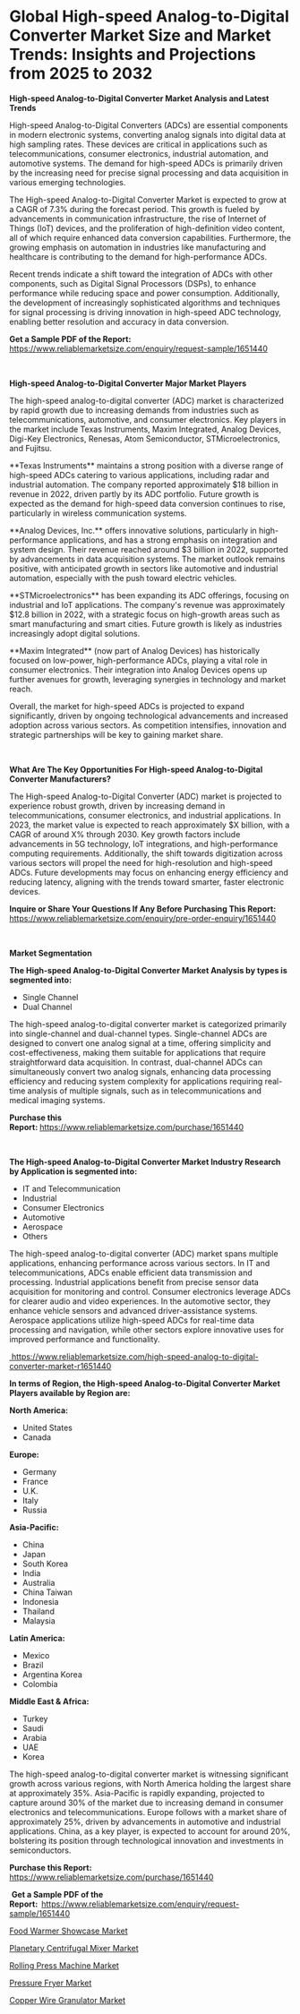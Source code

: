 <p><h1>Global High-speed Analog-to-Digital Converter Market Size and Market Trends: Insights and Projections from 2025 to 2032</h1></p><p><strong>High-speed Analog-to-Digital Converter Market Analysis and Latest Trends</strong></p>
<p><p>High-speed Analog-to-Digital Converters (ADCs) are essential components in modern electronic systems, converting analog signals into digital data at high sampling rates. These devices are critical in applications such as telecommunications, consumer electronics, industrial automation, and automotive systems. The demand for high-speed ADCs is primarily driven by the increasing need for precise signal processing and data acquisition in various emerging technologies.</p><p>The High-speed Analog-to-Digital Converter Market is expected to grow at a CAGR of 7.3% during the forecast period. This growth is fueled by advancements in communication infrastructure, the rise of Internet of Things (IoT) devices, and the proliferation of high-definition video content, all of which require enhanced data conversion capabilities. Furthermore, the growing emphasis on automation in industries like manufacturing and healthcare is contributing to the demand for high-performance ADCs.</p><p>Recent trends indicate a shift toward the integration of ADCs with other components, such as Digital Signal Processors (DSPs), to enhance performance while reducing space and power consumption. Additionally, the development of increasingly sophisticated algorithms and techniques for signal processing is driving innovation in high-speed ADC technology, enabling better resolution and accuracy in data conversion.</p></p>
<p><strong>Get a Sample PDF of the Report:&nbsp;</strong> <a href="https://www.reliablemarketsize.com/enquiry/request-sample/1651440?utm_campaign=3494&utm_medium=2&utm_source=Github&utm_content=ia&utm_term=23032025&utm_id=high-speed-analog-to-digital-converter">https://www.reliablemarketsize.com/enquiry/request-sample/1651440</a></p>
<p>&nbsp;</p>
<p><strong>High-speed Analog-to-Digital Converter Major Market Players</strong></p>
<p><p>The high-speed analog-to-digital converter (ADC) market is characterized by rapid growth due to increasing demands from industries such as telecommunications, automotive, and consumer electronics. Key players in the market include Texas Instruments, Maxim Integrated, Analog Devices, Digi-Key Electronics, Renesas, Atom Semiconductor, STMicroelectronics, and Fujitsu.</p><p>**Texas Instruments** maintains a strong position with a diverse range of high-speed ADCs catering to various applications, including radar and industrial automation. The company reported approximately $18 billion in revenue in 2022, driven partly by its ADC portfolio. Future growth is expected as the demand for high-speed data conversion continues to rise, particularly in wireless communication systems.</p><p>**Analog Devices, Inc.** offers innovative solutions, particularly in high-performance applications, and has a strong emphasis on integration and system design. Their revenue reached around $3 billion in 2022, supported by advancements in data acquisition systems. The market outlook remains positive, with anticipated growth in sectors like automotive and industrial automation, especially with the push toward electric vehicles.</p><p>**STMicroelectronics** has been expanding its ADC offerings, focusing on industrial and IoT applications. The company's revenue was approximately $12.8 billion in 2022, with a strategic focus on high-growth areas such as smart manufacturing and smart cities. Future growth is likely as industries increasingly adopt digital solutions.</p><p>**Maxim Integrated** (now part of Analog Devices) has historically focused on low-power, high-performance ADCs, playing a vital role in consumer electronics. Their integration into Analog Devices opens up further avenues for growth, leveraging synergies in technology and market reach.</p><p>Overall, the market for high-speed ADCs is projected to expand significantly, driven by ongoing technological advancements and increased adoption across various sectors. As competition intensifies, innovation and strategic partnerships will be key to gaining market share.</p></p>
<p>&nbsp;</p>
<p><strong>What Are The Key Opportunities For High-speed Analog-to-Digital Converter Manufacturers?</strong></p>
<p><p>The High-speed Analog-to-Digital Converter (ADC) market is projected to experience robust growth, driven by increasing demand in telecommunications, consumer electronics, and industrial applications. In 2023, the market value is expected to reach approximately $X billion, with a CAGR of around X% through 2030. Key growth factors include advancements in 5G technology, IoT integrations, and high-performance computing requirements. Additionally, the shift towards digitization across various sectors will propel the need for high-resolution and high-speed ADCs. Future developments may focus on enhancing energy efficiency and reducing latency, aligning with the trends toward smarter, faster electronic devices.</p></p>
<p><strong>Inquire or Share Your Questions If Any Before Purchasing This Report:</strong> <a href="https://www.reliablemarketsize.com/enquiry/pre-order-enquiry/1651440?utm_campaign=3494&utm_medium=2&utm_source=Github&utm_content=ia&utm_term=23032025&utm_id=high-speed-analog-to-digital-converter">https://www.reliablemarketsize.com/enquiry/pre-order-enquiry/1651440</a></p>
<p>&nbsp;</p>
<p><strong>Market Segmentation</strong></p>
<p><strong>The High-speed Analog-to-Digital Converter Market Analysis by types is segmented into:</strong></p>
<p><ul><li>Single Channel</li><li>Dual Channel</li></ul></p>
<p><p>The high-speed analog-to-digital converter market is categorized primarily into single-channel and dual-channel types. Single-channel ADCs are designed to convert one analog signal at a time, offering simplicity and cost-effectiveness, making them suitable for applications that require straightforward data acquisition. In contrast, dual-channel ADCs can simultaneously convert two analog signals, enhancing data processing efficiency and reducing system complexity for applications requiring real-time analysis of multiple signals, such as in telecommunications and medical imaging systems.</p></p>
<p><strong>Purchase this Report:&nbsp;</strong><a href="https://www.reliablemarketsize.com/purchase/1651440?utm_campaign=3494&utm_medium=2&utm_source=Github&utm_content=ia&utm_term=23032025&utm_id=high-speed-analog-to-digital-converter">https://www.reliablemarketsize.com/purchase/1651440</a></p>
<p>&nbsp;</p>
<p><strong>The High-speed Analog-to-Digital Converter Market Industry Research by Application is segmented into:</strong></p>
<p><ul><li>IT and Telecommunication</li><li>Industrial</li><li>Consumer Electronics</li><li>Automotive</li><li>Aerospace</li><li>Others</li></ul></p>
<p><p>The high-speed analog-to-digital converter (ADC) market spans multiple applications, enhancing performance across various sectors. In IT and telecommunications, ADCs enable efficient data transmission and processing. Industrial applications benefit from precise sensor data acquisition for monitoring and control. Consumer electronics leverage ADCs for clearer audio and video experiences. In the automotive sector, they enhance vehicle sensors and advanced driver-assistance systems. Aerospace applications utilize high-speed ADCs for real-time data processing and navigation, while other sectors explore innovative uses for improved performance and functionality.</p></p>
<p><a href="https://www.reliablemarketsize.com/high-speed-analog-to-digital-converter-market-r1651440?utm_campaign=3494&utm_medium=2&utm_source=Github&utm_content=ia&utm_term=23032025&utm_id=high-speed-analog-to-digital-converter">&nbsp;https://www.reliablemarketsize.com/high-speed-analog-to-digital-converter-market-r1651440</a></p>
<p><strong>In terms of Region, the High-speed Analog-to-Digital Converter Market Players available by Region are:</strong></p>
<p>
    <p> <strong> North America: </strong>
        <ul>
            <li>United States</li>
            <li>Canada</li>
        </ul>
        </p> 
    <p> <strong> Europe: </strong>
        <ul>
            <li>Germany</li>
            <li>France</li>
            <li>U.K.</li>
            <li>Italy</li>
            <li>Russia</li>
        </ul>
        </p> 
    <p> <strong> Asia-Pacific: </strong>
        <ul>
            <li>China</li>
            <li>Japan</li>
            <li>South Korea</li>
            <li>India</li>
            <li>Australia</li>
            <li>China Taiwan</li>
            <li>Indonesia</li>
            <li>Thailand</li>
            <li>Malaysia</li>
        </ul>
        </p> 
    <p> <strong> Latin America: </strong>
        <ul>
            <li>Mexico</li>
            <li>Brazil</li>
            <li>Argentina Korea</li>
            <li>Colombia</li>
        </ul>
        </p> 
    <p> <strong> Middle East & Africa: </strong>
        <ul>
            <li>Turkey</li>
            <li>Saudi</li>
            <li>Arabia</li>
            <li>UAE</li>
            <li>Korea</li>
        </ul>
    </p>
    </p>
<p><p>The high-speed analog-to-digital converter market is witnessing significant growth across various regions, with North America holding the largest share at approximately 35%. Asia-Pacific is rapidly expanding, projected to capture around 30% of the market due to increasing demand in consumer electronics and telecommunications. Europe follows with a market share of approximately 25%, driven by advancements in automotive and industrial applications. China, as a key player, is expected to account for around 20%, bolstering its position through technological innovation and investments in semiconductors.</p></p>
<p><strong>Purchase this Report: </strong><a href="https://www.reliablemarketsize.com/purchase/1651440?utm_campaign=3494&utm_medium=2&utm_source=Github&utm_content=ia&utm_term=23032025&utm_id=high-speed-analog-to-digital-converter">https://www.reliablemarketsize.com/purchase/1651440</a></p>
<p>&nbsp;<strong>Get a Sample PDF of the Report:&nbsp;&nbsp;</strong><a href="https://www.reliablemarketsize.com/enquiry/request-sample/1651440?utm_campaign=3494&utm_medium=2&utm_source=Github&utm_content=ia&utm_term=23032025&utm_id=high-speed-analog-to-digital-converter">https://www.reliablemarketsize.com/enquiry/request-sample/1651440</a></p>
<p><strong></strong></p>
<p><p><a href="https://www.linkedin.com/pulse/food-warmer-showcase-market-expected-see-rapid-expansion-e0hdf?utm_campaign=3494&utm_medium=2&utm_source=Github&utm_content=ia&utm_term=23032025&utm_id=high-speed-analog-to-digital-converter">Food Warmer Showcase Market</a></p><p><a href="https://www.linkedin.com/pulse/forecasted-growth-key-players-planetary-centrifugal-mixer-gjbof?utm_campaign=3494&utm_medium=2&utm_source=Github&utm_content=ia&utm_term=23032025&utm_id=high-speed-analog-to-digital-converter">Planetary Centrifugal Mixer Market</a></p><p><a href="https://www.linkedin.com/pulse/growth-projections-rolling-press-machine-market-from-2025-2032-ub3wf?utm_campaign=3494&utm_medium=2&utm_source=Github&utm_content=ia&utm_term=23032025&utm_id=high-speed-analog-to-digital-converter">Rolling Press Machine Market</a></p><p><a href="https://www.linkedin.com/pulse/value-segment-market-share-analysis-pressure-fryer-forecast-kdmwf?utm_campaign=3494&utm_medium=2&utm_source=Github&utm_content=ia&utm_term=23032025&utm_id=high-speed-analog-to-digital-converter">Pressure Fryer Market</a></p><p><a href="https://www.linkedin.com/pulse/copper-wire-granulator-landscape-product-spectrum-market-tuzde?utm_campaign=3494&utm_medium=2&utm_source=Github&utm_content=ia&utm_term=23032025&utm_id=high-speed-analog-to-digital-converter">Copper Wire Granulator Market</a></p></p>